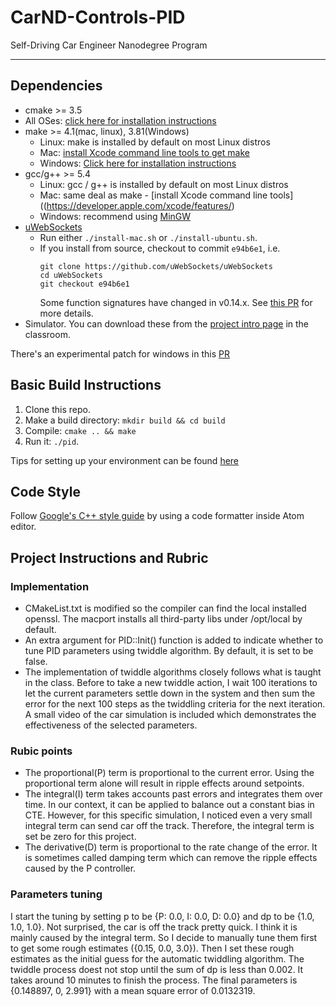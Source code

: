 # CarND-Controls-PID
Self-Driving Car Engineer Nanodegree Program

---

## Dependencies

* cmake >= 3.5
 * All OSes: [click here for installation instructions](https://cmake.org/install/)
* make >= 4.1(mac, linux), 3.81(Windows)
  * Linux: make is installed by default on most Linux distros
  * Mac: [install Xcode command line tools to get make](https://developer.apple.com/xcode/features/)
  * Windows: [Click here for installation instructions](http://gnuwin32.sourceforge.net/packages/make.htm)
* gcc/g++ >= 5.4
  * Linux: gcc / g++ is installed by default on most Linux distros
  * Mac: same deal as make - [install Xcode command line tools]((https://developer.apple.com/xcode/features/)
  * Windows: recommend using [MinGW](http://www.mingw.org/)
* [uWebSockets](https://github.com/uWebSockets/uWebSockets)
  * Run either `./install-mac.sh` or `./install-ubuntu.sh`.
  * If you install from source, checkout to commit `e94b6e1`, i.e.
    ```
    git clone https://github.com/uWebSockets/uWebSockets
    cd uWebSockets
    git checkout e94b6e1
    ```
    Some function signatures have changed in v0.14.x. See [this PR](https://github.com/udacity/CarND-MPC-Project/pull/3) for more details.
* Simulator. You can download these from the [project intro page](https://github.com/udacity/self-driving-car-sim/releases) in the classroom.

There's an experimental patch for windows in this [PR](https://github.com/udacity/CarND-PID-Control-Project/pull/3)

## Basic Build Instructions

1. Clone this repo.
2. Make a build directory: `mkdir build && cd build`
3. Compile: `cmake .. && make`
4. Run it: `./pid`.

Tips for setting up your environment can be found [here](https://classroom.udacity.com/nanodegrees/nd013/parts/40f38239-66b6-46ec-ae68-03afd8a601c8/modules/0949fca6-b379-42af-a919-ee50aa304e6a/lessons/f758c44c-5e40-4e01-93b5-1a82aa4e044f/concepts/23d376c7-0195-4276-bdf0-e02f1f3c665d)

## Code Style

Follow [Google's C++ style guide](https://google.github.io/styleguide/cppguide.html) by using a code formatter inside Atom editor.

## Project Instructions and Rubric

### Implementation

* CMakeList.txt is modified so the compiler can find the local installed openssl. The macport installs all third-party libs under /opt/local by default.
* An extra argument for PID::Init() function is added to indicate whether to tune PID parameters using twiddle algorithm. By default, it is set to be false.
* The implementation of twiddle algorithms closely follows what is taught in the class. Before to take a new twiddle action, I wait 100 iterations to let the current parameters settle down in the system and then sum the error for the next 100 steps as the twiddling criteria for the next iteration. A small video of the car simulation is included which demonstrates the effectiveness of the selected parameters.

### Rubic points

* The proportional(P) term is proportional to the current error. Using the proportional term alone will result in ripple effects around setpoints.
* The integral(I) term takes accounts past errors and integrates them over time. In our context, it can be applied to balance out a constant bias in CTE. However, for this specific simulation, I noticed even a very small integral term can send car off the track. Therefore, the integral term is set be zero for this project.
* The derivative(D) term is proportional to the rate change of the error. It is sometimes called damping term which can remove the ripple effects caused by the P controller.

### Parameters tuning

I start the tuning by setting p to be {P: 0.0, I: 0.0, D: 0.0} and dp to be {1.0, 1.0, 1.0}. Not surprised, the car is off the track pretty quick. I think it is mainly caused by the integral term. So I decide to manually tune them first to get some rough estimates ({0.15, 0.0, 3.0}). Then I set these rough estimates as the initial guess for the automatic twiddling algorithm. The twiddle process doest not stop until the sum of dp is less than 0.002. It takes around 10 minutes to finish the process. The final parameters is {0.148897, 0, 2.991} with a mean square error of 0.0132319.
